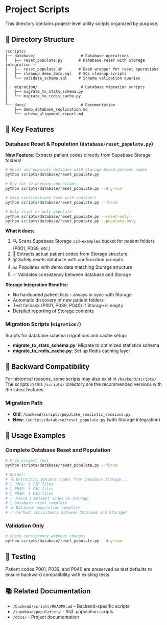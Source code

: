 # Project Scripts

This directory contains project-level utility scripts organized by purpose.

## 📁 Directory Structure

```
/scripts/
├── database/                    # Database operations
│   ├── reset_populate.py       # Database reset with Storage integration ✨
│   ├── reset_populate.sh       # Bash wrapper for reset operations
│   ├── cleanup_demo_data.sql   # SQL cleanup scripts
│   └── validate_schema.sql     # Schema validation queries
│
├── migration/                   # Database migration scripts
│   ├── migrate_to_stats_schema.py
│   └── migrate_to_redis_cache.py
│
└── docs/                        # Documentation
    ├── demo_database_replication.md
    └── schema_alignment_report.md
```

## 🚀 Key Features

### Database Reset & Population (`database/reset_populate.py`)

**New Feature**: Extracts patient codes directly from Supabase Storage folders!

```bash
# Reset and populate database with Storage-based patient codes
python scripts/database/reset_populate.py

# Dry run to preview operations
python scripts/database/reset_populate.py --dry-run

# Skip confirmations (use with caution!)
python scripts/database/reset_populate.py --force

# Only reset or only populate
python scripts/database/reset_populate.py --reset-only
python scripts/database/reset_populate.py --populate-only
```

**What it does:**
1. 🔍 Scans Supabase Storage `c3d-examples` bucket for patient folders (P001, P039, etc.)
2. 👥 Extracts actual patient codes from Storage structure
3. 🗑️ Safely resets database with confirmation prompts
4. 📊 Populates with demo data matching Storage structure
5. ✅ Validates consistency between database and Storage

**Storage Integration Benefits:**
- No hardcoded patient lists - always in sync with Storage
- Automatic discovery of new patient folders
- Test fallback (P001, P039, P040) if Storage is empty
- Detailed reporting of Storage contents

### Migration Scripts (`migration/`)

Scripts for database schema migrations and cache setup:
- **migrate_to_stats_schema.py**: Migrate to optimized statistics schema
- **migrate_to_redis_cache.py**: Set up Redis caching layer

## 🔄 Backward Compatibility

For historical reasons, some scripts may also exist in `/backend/scripts/`. The scripts in this `/scripts/` directory are the recommended versions with the latest features.

### Migration Path
- **Old**: `/backend/scripts/populate_realistic_sessions.py`
- **New**: `/scripts/database/reset_populate.py` (with Storage integration)

## 📝 Usage Examples

### Complete Database Reset and Population
```bash
# From project root
python scripts/database/reset_populate.py --force

# Output:
# 🔍 Extracting patient codes from Supabase Storage...
# 📁 P001: 5 C3D files
# 📁 P039: 3 C3D files
# 📁 P040: 2 C3D files
# ✅ Found 3 patient codes in Storage
# 🧹 Database reset complete
# 📊 Database population complete
# ✅ Perfect consistency between database and Storage!
```

### Validation Only
```bash
# Check consistency without changes
python scripts/database/reset_populate.py --dry-run
```

## 🧪 Testing

Patient codes P001, P039, and P040 are preserved as test defaults to ensure backward compatibility with existing tests.

## 📚 Related Documentation

- `/backend/scripts/README.md` - Backend-specific scripts
- `/supabase/population/` - SQL population scripts
- `/docs/` - Project documentation